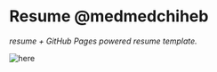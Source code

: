 # Resume @medmedchiheb

*resume + GitHub Pages powered resume template.*

![here](https://medmedchiheb.github.io/resume)


